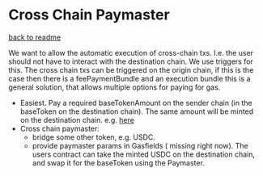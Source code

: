 # Cross Chain Paymaster

[back to readme](../../../README.md)

We want to allow the automatic execution of cross-chain txs. I.e. the user should not have to interact with the destination chain. We use triggers for this. The cross chain txs can be triggered on the origin chain, if this is the case then there is a feePaymentBundle and an execution bundle this is a general solution, that allows multiple options for paying for gas.

- Easiest. Pay a required baseTokenAmount on the sender chain (in the baseToken on the destination chain). The same amount will be minted on the destination chain. e.g. [here](../../../../../../../core/tests/ts-integration/tests/interop.test.ts#L526)
- Cross chain paymaster:
    - bridge some other token, e.g. USDC.
    - provide paymaster params in Gasfields ( missing right now). The users contract can take the minted USDC on the destination chain, and swap it for the baseToken using the Paymaster.